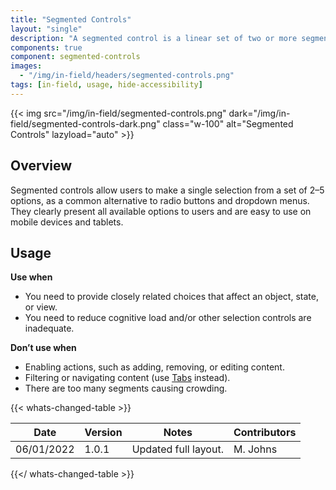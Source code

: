 ```yaml
---
title: "Segmented Controls"
layout: "single"
description: "A segmented control is a linear set of two or more segments, each of which functions as a button."
components: true
component: segmented-controls
images:
  - "/img/in-field/headers/segmented-controls.png"
tags: [in-field, usage, hide-accessibility]
---
```


{{< img src="/img/in-field/segmented-controls.png" dark="/img/in-field/segmented-controls-dark.png" class="w-100" alt="Segmented Controls" lazyload="auto" >}}

## Overview

Segmented controls allow users to make a single selection from a set of 2–5 options, as a common alternative to radio buttons and dropdown menus. They clearly present all available options to users and are easy to use on mobile devices and tablets.

## Usage

**Use when**

- You need to provide closely related choices that affect an object, state, or view.
- You need to reduce cognitive load and/or other selection controls are inadequate.

**Don’t use when**

- Enabling actions, such as adding, removing, or editing content.
- Filtering or navigating content (use [Tabs](/components/in-field/tabs/) instead).
- There are too many segments causing crowding.

{{< whats-changed-table >}}

| Date       | Version | Notes                | Contributors |
| ---------- | ------- | -------------------- | ------------ |
| 06/01/2022 | 1.0.1   | Updated full layout. | M. Johns     |

{{</ whats-changed-table >}}

